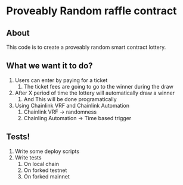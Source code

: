 # Proveably Random raffle contract

## About

This code is to create a proveably random smart contract lottery.

## What we want it to do?

1. Users can enter by paying for a ticket
   1. The ticket fees are going to go to the winner during the draw
2. After X period of time the lottery will automatically draw a winner
   1. And This will be done programatically
3. Using Chainlink VRF and Chainlink Automation
   1. Chainlink VRF -> randomness
   2. Chainling Automation -> Time based trigger

## Tests!

1. Write some deploy scripts
2. Write tests
   1. On local chain
   2. On forked testnet
   3. On forked mainnet